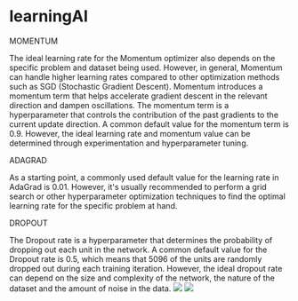 # learningAI



MOMENTUM

The ideal learning rate for the Momentum optimizer also depends on the specific problem and dataset being used. However, in general, Momentum can handle
higher learning rates compared to other optimization methods such as SGD (Stochastic Gradient Descent).
Momentum introduces a momentum term that helps accelerate gradient descent in the relevant direction and dampen oscillations. The momentum term is a
hyperparameter that controls the contribution of the past gradients to the current update direction.
A common default value for the momentum term is 0.9. However, the ideal learning rate and momentum value can be determined through experimentation
and hyperparameter tuning.

ADAGRAD

As a starting point, a commonly used default value for the learning rate in AdaGrad is 0.01. However, it's usually recommended to perform a grid search or other
hyperparameter optimization techniques to find the optimal learning rate for the specific problem at hand.

DROPOUT

The Dropout rate is a hyperparameter that determines the probability of dropping out each unit in the network.
A common default value for the Dropout rate is 0.5, which means that 5096 of the units are randomly dropped out during each training iteration. 
However, the ideal dropout rate can depend on the size and complexity of the network, the nature of the dataset and the amount of noise in the data.
![](https://github.com/MinhNhatP/learningAI/blob/main/277357695_527872315340383_4705246432172441577_n.gif)
![](https://github.com/MinhNhatP/learningAI/blob/main/280891883_379073630904723_3190412736959511262_n.gif)
